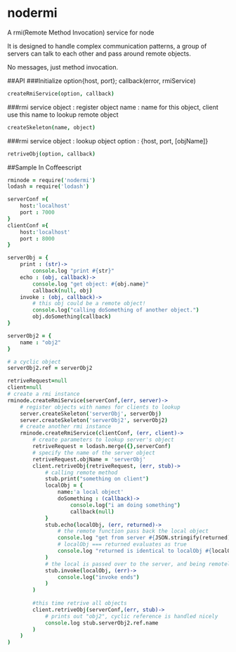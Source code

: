 nodermi
=======

A rmi(Remote Method Invocation) service for node

It is designed to handle complex communication patterns, a group of servers can talk to each other and pass around remote objects.

No messages, just method invocation.

##API
###Initialize
option{host, port}; callback(error, rmiService)

```coffeescript
createRmiService(option, callback)
```
###rmi service object : register object
name : name for this object, client use this name to lookup remote object
```coffeescript
createSkeleton(name, object)

```

###rmi service object : lookup object
option : {host, port, [objName]}
```coffeescript
retriveObj(option, callback)
```

##Sample
In Coffeescript

```coffeescript
rminode = require('nodermi')
lodash = require('lodash')

serverConf ={
    host:'localhost'
    port : 7000
}
clientConf ={
    host:'localhost'
    port : 8000   
}

serverObj = {
    print : (str)->
        console.log "print #{str}"
    echo : (obj, callback)->
        console.log "get object: #{obj.name}"
        callback(null, obj)
    invoke : (obj, callback)->
        # this obj could be a remote object!
        console.log("calling doSomething of another object.")
        obj.doSomething(callback)
}

serverObj2 = {
    name : "obj2"
}

# a cyclic object
serverObj2.ref = serverObj2

retriveRequest=null
client=null
# create a rmi instance
rminode.createRmiService(serverConf,(err, server)->
    # register objects with names for clients to lookup
    server.createSkeleton('serverObj', serverObj)
    server.createSkeleton('serverObj2', serverObj2)
    # create another rmi instance
    rminode.createRmiService(clientConf, (err, client)->
        # create parameters to lookup server's object
        retriveRequest = lodash.merge({},serverConf)
        # specify the name of the server object
        retriveRequest.objName = 'serverObj'
        client.retriveObj(retriveRequest, (err, stub)->
            # calling remote method
            stub.print("something on client")
            localObj = {
                name:'a local object'
                doSomething : (callback)->
                    console.log("i am doing something")
                    callback(null)
            }
            stub.echo(localObj, (err, returned)->
                # the remote function pass back the local object
                console.log "get from server #{JSON.stringify(returned)}"
                # localObj === returned evaluates as true
                console.log "returned is identical to localObj #{localObj is returned}"
            )
            # the local is passed over to the server, and being remotely invoked from server
            stub.invoke(localObj, (err)->
                console.log("invoke ends")
            )
        )
        
        #this time retrive all objects
        client.retriveObj(serverConf,(err, stub)->
            # prints out "obj2", cyclic reference is handled nicely
            console.log stub.serverObj2.ref.name
        )
    )
)
```
